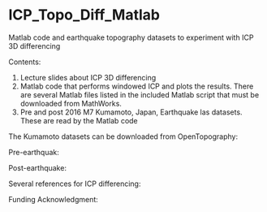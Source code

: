 # ICP_Topo_Diff_Matlab
Matlab code and earthquake topography datasets to experiment with ICP 3D differencing

Contents: 
1. Lecture slides about ICP 3D differencing
2. Matlab code that performs windowed ICP and plots the results. There are several Matlab files listed in the included Matlab script that must be downloaded from MathWorks. 
3. Pre and post 2016 M7 Kumamoto, Japan, Earthquake las datasets. These are read by the Matlab code 


The Kumamoto datasets can be downloaded from OpenTopography: 

Pre-earthquak:

Post-earthquake: 


Several references for ICP differencing: 


Funding Acknowledgment:
